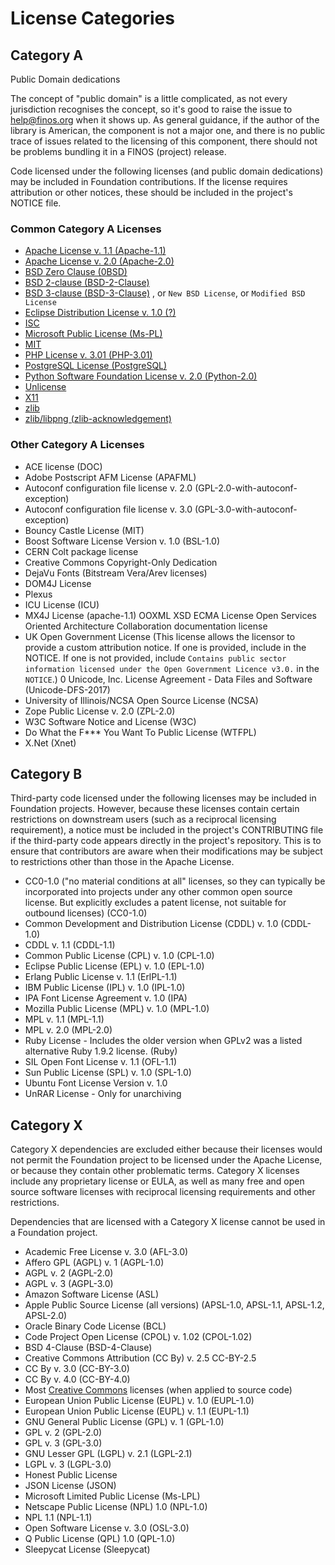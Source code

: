 
# License Categories

## Category A
Public Domain dedications

The concept of "public domain" is a little complicated, as not every jurisdiction recognises the concept, so it's good to raise the issue to help@finos.org when it shows up. As general guidance, if the author of the library is American, the component is not a major one, and there is no public trace of issues related to the licensing of this component, there should not be problems bundling it in a FINOS (project) release.

Code licensed under the following licenses (and public domain dedications) may be included in Foundation contributions. If the license requires attribution or other notices, these should be included in the project's NOTICE file.

### Common Category A Licenses
- [Apache License v. 1.1 (Apache-1.1)](http://apache.org/licenses/LICENSE-1.1)
- [Apache License v. 2.0 (Apache-2.0)](http://apache.org/licenses/LICENSE-2.0)
- [BSD Zero Clause (0BSD)](https://spdx.org/licenses/0BSD.html)
- [BSD 2-clause (BSD-2-Clause)](http://opensource.org/licenses/bsd-license.php)
- [BSD 3-clause (BSD-3-Clause)](http://opensource.org/licenses/BSD-3-Clause) , or `New BSD License`, or `Modified BSD License`
- [Eclipse Distribution License v. 1.0 (?)](http://www.eclipse.org/org/documents/edl-v10.php)
- [ISC](https://opensource.org/licenses/ISC)
- [Microsoft Public License (Ms-PL)](http://www.opensource.org/licenses/ms-pl.html)
- [MIT](http://opensource.org/licenses/mit-license.php)
- [PHP License v. 3.01 (PHP-3.01)](http://www.php.net/license/3_01.txt)
- [PostgreSQL License (PostgreSQL)](http://opensource.org/licenses/postgresql)
- [Python Software Foundation License v. 2.0 (Python-2.0)](http://www.opensource.org/licenses/PythonSoftFoundation.php)
- [Unlicense](https://unlicense.org/)
- [X11](https://spdx.org/licenses/X11.html)
- [zlib](https://spdx.org/licenses/Zlib.html)
- [zlib/libpng (zlib-acknowledgement)](http://opensource.org/licenses/zlib-license.php)

### Other Category A Licenses
- ACE license (DOC)
- Adobe Postscript AFM License (APAFML)
- Autoconf configuration file license v. 2.0 (GPL-2.0-with-autoconf-exception)
- Autoconf configuration file license v. 3.0 (GPL-3.0-with-autoconf-exception)
- Bouncy Castle License	(MIT)
- Boost Software License Version v. 1.0 (BSL-1.0)
- CERN Colt package license 
- Creative Commons Copyright-Only Dedication
- DejaVu Fonts (Bitstream Vera/Arev licenses)
- DOM4J License	
- Plexus
- ICU License (ICU)
- MX4J License (apache-1.1)
OOXML XSD ECMA License
Open Services Oriented Architecture Collaboration documentation license
- UK Open Government License (This license allows the licensor to provide a custom attribution notice. If one is provided, include in the NOTICE. If one is not provided, include `Contains public sector information licensed under the Open Government Licence v3.0.` in the `NOTICE`.)
0 Unicode, Inc. License Agreement - Data Files and Software (Unicode-DFS-2017)
- University of Illinois/NCSA Open Source License (NCSA)
- Zope Public License v. 2.0 (ZPL-2.0)
- W3C Software Notice and License (W3C)
- Do What the F*** You Want To Public License (WTFPL)
- X.Net (Xnet)

## Category B
Third-party code licensed under the following licenses may be included in Foundation projects. However, because these licenses contain certain restrictions on downstream users (such as a reciprocal licensing requirement), a notice must be included in the project's CONTRIBUTING file if the third-party code appears directly in the project's repository. This is to ensure that contributors are aware when their modifications may be subject to restrictions other than those in the Apache License.

- CC0-1.0 ("no material conditions at all" licenses, so they can typically be incorporated into projects under any other common open source license. But explicitly excludes a patent license, not suitable for outbound licenses) (CC0-1.0)
- Common Development and Distribution License (CDDL) v. 1.0 (CDDL-1.0)
- CDDL v. 1.1 (CDDL-1.1)
- Common Public License (CPL) v. 1.0 (CPL-1.0)
- Eclipse Public License (EPL) v. 1.0	(EPL-1.0)
- Erlang Public License v. 1.1 (ErlPL-1.1)
- IBM Public License (IPL) v. 1.0	(IPL-1.0)
- IPA Font License Agreement v. 1.0 (IPA)
- Mozilla Public License (MPL) v. 1.0	(MPL-1.0)
- MPL v. 1.1 (MPL-1.1)
- MPL v. 2.0 (MPL-2.0)
- Ruby License - Includes the older version when GPLv2 was a listed alternative Ruby 1.9.2 license. (Ruby)
- SIL Open Font License v. 1.1 (OFL-1.1)
- Sun Public License (SPL) v. 1.0 (SPL-1.0)
- Ubuntu Font License Version v. 1.0
- UnRAR License - Only for unarchiving

## Category X
Category X dependencies are excluded either because their licenses would not permit the Foundation project to be licensed under the Apache License, or because they contain other problematic terms. Category X licenses include any proprietary license or EULA, as well as many free and open source software licenses with reciprocal licensing requirements and other restrictions.

Dependencies that are licensed with a Category X license cannot be used in a Foundation project.

- Academic Free License v. 3.0 (AFL-3.0)
- Affero GPL (AGPL) v. 1 (AGPL-1.0)
- AGPL v. 2 (AGPL-2.0)
- AGPL v. 3 (AGPL-3.0)
- Amazon Software License (ASL)
- Apple Public Source License (all versions) (APSL-1.0, APSL-1.1, APSL-1.2, APSL-2.0)
- Oracle Binary Code License (BCL)
- Code Project Open License (CPOL) v. 1.02 (CPOL-1.02)
- BSD 4-Clause (BSD-4-Clause)
- Creative Commons Attribution (CC By) v. 2.5	CC-BY-2.5
- CC By v. 3.0 (CC-BY-3.0)
- CC By v. 4.0 (CC-BY-4.0)
- Most [Creative Commons](https://creativecommons.org/licenses/) licenses (when applied to source code)	
- European Union Public License (EUPL) v. 1.0	(EUPL-1.0)
- European Union Public License (EUPL) v. 1.1	(EUPL-1.1)
- GNU General Public License (GPL) v. 1 (GPL-1.0)
- GPL v. 2 (GPL-2.0)
- GPL v. 3 (GPL-3.0)
- GNU Lesser GPL (LGPL) v. 2.1 (LGPL-2.1)
- LGPL v. 3 (LGPL-3.0)
- Honest Public License
- JSON License (JSON)
- Microsoft Limited Public License (Ms-LPL)
- Netscape Public License (NPL) 1.0 (NPL-1.0)
- NPL 1.1	(NPL-1.1)
- Open Software License v. 3.0 (OSL-3.0)
- Q Public License (QPL) 1.0 (QPL-1.0)
- Sleepycat License (Sleepycat)
